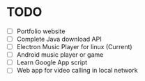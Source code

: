 # TODO
- [ ] Portfolio website
- [ ] Complete Java download API
- [ ] Electron Music Player for linux (Current)
- [ ] Android music player or game
- [ ] Learn Google App script
- [ ] Web app for video calling in local network
